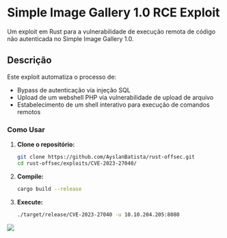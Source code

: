 # Simple Image Gallery 1.0 RCE Exploit

Um exploit em Rust para a vulnerabilidade de execução remota de código não autenticada no Simple Image Gallery 1.0.

## Descrição

Este exploit automatiza o processo de:
- Bypass de autenticação via injeção SQL
- Upload de um webshell PHP via vulnerabilidade de upload de arquivo
- Estabelecimento de um shell interativo para execução de comandos remotos

### Como Usar
1. **Clone o repositório:**
   ```bash
   git clone https://github.com/AyslanBatista/rust-offsec.git
   cd rust-offsec/exploits/CVE-2023-27040/
   ```

2. **Compile:**
   ```bash
   cargo build --release
   ```

3. **Execute:**
   ```bash
   ./target/release/CVE-2023-27040 -u 10.10.204.205:8080
   ```

![](../../assets/CVE-2023-27040.gif)
